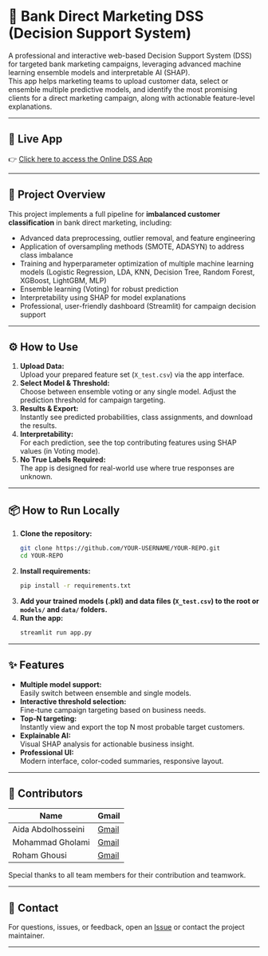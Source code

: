 # 💼 Bank Direct Marketing DSS (Decision Support System)

A professional and interactive web-based Decision Support System (DSS) for targeted bank marketing campaigns, leveraging advanced machine learning ensemble models and interpretable AI (SHAP).  
This app helps marketing teams to upload customer data, select or ensemble multiple predictive models, and identify the most promising clients for a direct marketing campaign, along with actionable feature-level explanations.

---

## 🚀 Live App

👉 [Click here to access the Online DSS App](https://bank-dss-app-h6hv27fvhj29qphnznvk6n.streamlit.app)  

---

## 📝 Project Overview

This project implements a full pipeline for **imbalanced customer classification** in bank direct marketing, including:
- Advanced data preprocessing, outlier removal, and feature engineering
- Application of oversampling methods (SMOTE, ADASYN) to address class imbalance
- Training and hyperparameter optimization of multiple machine learning models (Logistic Regression, LDA, KNN, Decision Tree, Random Forest, XGBoost, LightGBM, MLP)
- Ensemble learning (Voting) for robust prediction
- Interpretability using SHAP for model explanations
- Professional, user-friendly dashboard (Streamlit) for campaign decision support

---

## ⚙️ How to Use

1. **Upload Data:**  
   Upload your prepared feature set (`X_test.csv`) via the app interface.
2. **Select Model & Threshold:**  
   Choose between ensemble voting or any single model. Adjust the prediction threshold for campaign targeting.
3. **Results & Export:**  
   Instantly see predicted probabilities, class assignments, and download the results.
4. **Interpretability:**  
   For each prediction, see the top contributing features using SHAP values (in Voting mode).
5. **No True Labels Required:**  
   The app is designed for real-world use where true responses are unknown.

---

## 📦 How to Run Locally

1. **Clone the repository:**
    ```bash
    git clone https://github.com/YOUR-USERNAME/YOUR-REPO.git
    cd YOUR-REPO
    ```
2. **Install requirements:**
    ```bash
    pip install -r requirements.txt
    ```
3. **Add your trained models (.pkl) and data files (`X_test.csv`) to the root or `models/` and `data/` folders.**
4. **Run the app:**
    ```bash
    streamlit run app.py
    ```

---

## ✨ Features

- **Multiple model support:**  
  Easily switch between ensemble and single models.
- **Interactive threshold selection:**  
  Fine-tune campaign targeting based on business needs.
- **Top-N targeting:**  
  Instantly view and export the top N most probable target customers.
- **Explainable AI:**  
  Visual SHAP analysis for actionable business insight.
- **Professional UI:**  
  Modern interface, color-coded summaries, responsive layout.

---

## 👥 Contributors

| Name           | Gmail                                      |
|----------------|---------------------------------------------|
| Aida Abdolhosseini      | [Gmail](aida.abdolhoseinii@gmail.com)   |
| Mohammad Gholami   | [Gmail](mohammadgholami7380@gmail.com)   |
| Roham Ghousi  | [Gmail](roham.ghousi@gmail.com)   |

Special thanks to all team members for their contribution and teamwork.

---

## 📨 Contact

For questions, issues, or feedback, open an [Issue](https://github.com/mamadqolami/bank-dss-app/issues) or contact the project maintainer.

---

